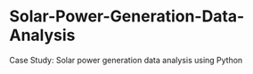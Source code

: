 # Solar-Power-Generation-Data-Analysis
Case Study: Solar power generation data analysis using Python
